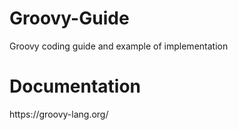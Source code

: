 # Groovy-Guide
Groovy coding guide and example of implementation

<h1>Documentation</h1>
https://groovy-lang.org/
